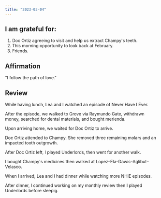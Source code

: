 ```yaml
---
title: "2023-03-04"
---
```

## I am grateful for:
1. Doc Ortiz agreeing to visit and help us extract Champy's teeth.
2. This morning opportunity to look back at February.
3. Friends.

## Affirmation

"I follow the path of love."

## Review

While having lunch, Lea and I watched an episode of Never Have I Ever.

After the episode, we walked to Grove via Raymundo Gate, withdrawn money, searched for dental materials, and bought merienda.

Upon arriving home, we waited for Doc Ortiz to arrive.

Doc Ortiz attended to Champy. She removed three remaining molars and an impacted tooth outgrowth.

After Doc Ortiz left, I played Underlords, then went for another walk.

I bought Champy's medicines then walked at Lopez–Ela–Dawis–Aglibut–Velasco.

When I arrived, Lea and I had dinner while watching more NHIE episodes.

After dinner, I continued working on my monthly review then I played Underlords before sleepig.